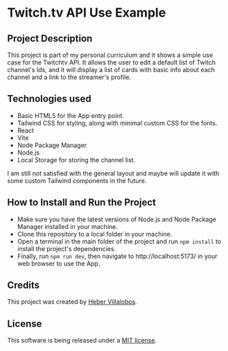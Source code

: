 # Twitch.tv API Use Example

## Project Description

This project is part of my personal curriculum and it shows a simple use case for the Twitchtv API. It allows the user to edit a default list of Twitch channel's Ids, and it will display a list of cards with basic info about each channel and a link to the streamer's profile.

## Technologies used

- Basic HTML5 for the App entry point.
- Tailwind CSS for styling, along with minimal custom CSS for the fonts.
- React
- Vite
- Node Package Manager
- Node.js
- Local Storage for storing the channel list.

I am still not satisfied with the general layout and maybe will update it with some custom Tailwind components in the future.

## How to Install and Run the Project

- Make sure you have the latest versions of Node.js and Node Package Manager installed in your machine.
- Clone this repository to a local folder in your machine.
- Open a terminal in the main folder of the project and run `npm install` to install the project's dependencies.
- Finally, run `npm run dev`, then navigate to http://localhost:5173/ in your web browser to use the App.

## Credits

This project was created by [Heber Villalobos](https://github.com/heber737).

## License

This software is being released under a [MIT license](https://github.com/heber737/twitchtv-api-example/blob/main/LICENSE.md).